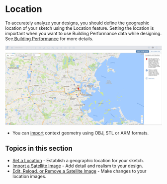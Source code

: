 # Location

To accurately analyze your designs, you should define the geographic location of your sketch using the Location feature. Setting the location is important when you want to use Building Performance data while designing. See[ Building Performance](https://github.com/formit3d/autodesk-formit-360-web-help/tree/b94092a615fd6c673021a2b2f7cc67dcd4ba45ce/Building%20Performance/README.md) for more details.

![](../.gitbook/assets/guid-72455568-7551-4b79-90d7-19a6554419ea-low%20%282%29.png)

* You can [import](https://github.com/formit3d/autodesk-formit-360-web-help/tree/b94092a615fd6c673021a2b2f7cc67dcd4ba45ce/Creating%20Designs/Import%203D%20Models%20and%20Images.md) context geometry using OBJ, STL or AXM formats.

## Topics in this section

* [Set a Location](https://github.com/formit3d/autodesk-formit-360-web-help/tree/b94092a615fd6c673021a2b2f7cc67dcd4ba45ce/Location/Set%20a%20Location.md) - Establish a geographic location for your sketch.
* [Import a Satellite Image](https://github.com/formit3d/autodesk-formit-360-web-help/tree/b94092a615fd6c673021a2b2f7cc67dcd4ba45ce/Location/Import%20a%20Satellite%20Image.md) - Add detail and realism to your design.
* [Edit, Reload, or Remove a Satellite Image](https://github.com/formit3d/autodesk-formit-360-web-help/tree/b94092a615fd6c673021a2b2f7cc67dcd4ba45ce/Location/Edit,%20Reload,%20or%20Remove%20a%20Satellite%20Image.md) - Make changes to your location images.

